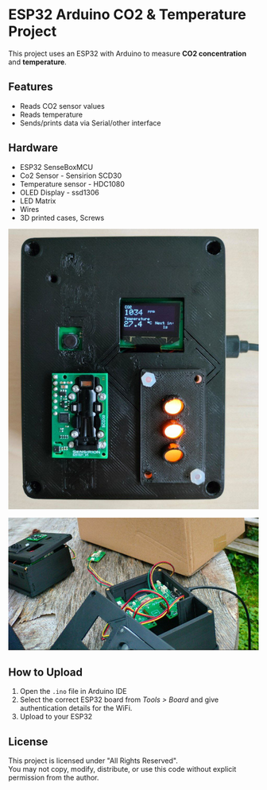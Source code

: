 # ESP32 Arduino CO2 & Temperature Project

This project uses an ESP32 with Arduino to measure **CO2 concentration** and **temperature**.

## Features
- Reads CO2 sensor values
- Reads temperature
- Sends/prints data via Serial/other interface

## Hardware
- ESP32 SenseBoxMCU
- Co2 Sensor - Sensirion SCD30 
- Temperature sensor -  HDC1080
- OLED Display - ssd1306 
- LED Matrix
- Wires
- 3D printed cases, Screws

![Alt text](SenseBox_Pictures/sensebox_pic.jpg)

![Wiring Diagram](SenseBox_Pictures/Sensebox_inside_pic.jpg)

## How to Upload
1. Open the `.ino` file in Arduino IDE
2. Select the correct ESP32 board from *Tools > Board* and give authentication details for the WiFi.
3. Upload to your ESP32

## License
This project is licensed under "All Rights Reserved".  
You may not copy, modify, distribute, or use this code without explicit permission from the author.

